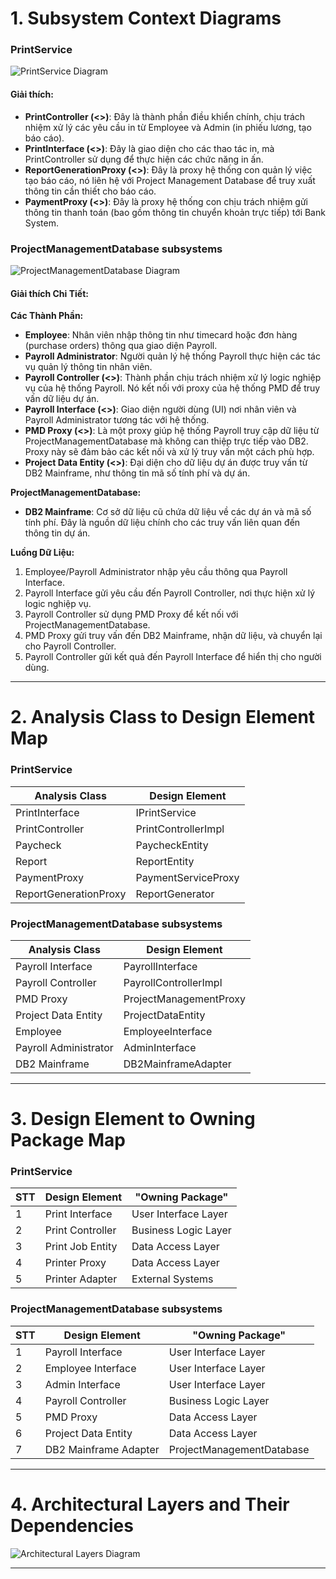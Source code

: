 # 1. Subsystem Context Diagrams

### PrintService

![PrintService Diagram](https://www.planttext.com/api/plantuml/png/b5DBJiCm4Dtd5AFiUm5KLIqKeIugLUG4KtSIJ1Exibr4X7eo5Xo9Ap1sugI1b89tC_EUttl-VBv_pAr3uuvLcQ1msa1wNnrANHEbW1PY4OSRh8qkIrZiAgcaTGQv7P2X4s6tgFQGrTPH5OQ-Rifk8wEVIJXOeyA2Ab8EbkXmYxOHtgnZcII6WQYAaZnDAfUHUP62SMy9y3eRmtGgj79iSJQ3WBrhof9OiyNx5NF1PF8JUDFg0ASLJoJsQSSBAI-H7aWH7mZ18nsqSRQXdP8HbymbawEWw7CL6mERtqKwuHxEkdsHyz4U_5oguXTrUzpQS1iCrgyrUsWSjm6aLXlVlsfbd7Nn9FmQfuHStOtx7HP2aELdq3uJF_fN8Buw_wZ-bcC0Pl6Cr2usOQLotViVG3stVzeTSobDyCnHhJpVu9Im-pb3_7Vx0W00__y30000)

#### Giải thích:

- **PrintController (<<control>>)**: Đây là thành phần điều khiển chính, chịu trách nhiệm xử lý các yêu cầu in từ Employee và Admin (in phiếu lương, tạo báo cáo).
- **PrintInterface (<<interface>>)**: Đây là giao diện cho các thao tác in, mà PrintController sử dụng để thực hiện các chức năng in ấn.
- **ReportGenerationProxy (<<subsystem proxy>>)**: Đây là proxy hệ thống con quản lý việc tạo báo cáo, nó liên hệ với Project Management Database để truy xuất thông tin cần thiết cho báo cáo.
- **PaymentProxy (<<subsystem proxy>>)**: Đây là proxy hệ thống con chịu trách nhiệm gửi thông tin thanh toán (bao gồm thông tin chuyển khoản trực tiếp) tới Bank System.

### ProjectManagementDatabase subsystems

![ProjectManagementDatabase Diagram](https://www.planttext.com/api/plantuml/png/T9DDJiCm48NtESN8-mg99Qgg0kc2HKHfkO3hJ94XjeCzGKI8ax7WI5m1ZvEqeIbPH9xnzrxcH_dv-bu6afuQKsMrL2_o2K6iPUjTLS6s3OH6m4S6yP6Ad0UnCdNbMaG1Ci0GZ851VLqQRNKWBsCwqIcJqFHIpjJEegMZvjPPuWD6mNokkcYnO76F78d_FEuieTzBXMoXX-2FoG6PU1GvhBrxRraRcbr84u2QKxr3aITWelJk6HL1Bad2ofAcv87fr4ixX8aEo3wpqT2xsqBQ69geOsud0mxpB_iOH7vp2ONKTk-bwVOGCsmsh0DciyMaLxW2iMrsHXCyQeDA-l9YVI-oj9L_5LqzXqN7wUwTo2RaI7xS4EjZMmf3W0s-DXWe7BGZB8dxkRBceK7VmdYYKJNSCym3YDm6oMjymnxXxAdLODANFJOvMswqRBmz_VRvYi_D5sqPMmrDnPrconZod_KB003__mC0)

#### Giải thích Chi Tiết:

**Các Thành Phần:**

- **Employee**: Nhân viên nhập thông tin như timecard hoặc đơn hàng (purchase orders) thông qua giao diện Payroll.
- **Payroll Administrator**: Người quản lý hệ thống Payroll thực hiện các tác vụ quản lý thông tin nhân viên.
- **Payroll Controller (<<control>>)**: Thành phần chịu trách nhiệm xử lý logic nghiệp vụ của hệ thống Payroll. Nó kết nối với proxy của hệ thống PMD để truy vấn dữ liệu dự án.
- **Payroll Interface (<<interface>>)**: Giao diện người dùng (UI) nơi nhân viên và Payroll Administrator tương tác với hệ thống.
- **PMD Proxy (<<subsystem proxy>>)**: Là một proxy giúp hệ thống Payroll truy cập dữ liệu từ ProjectManagementDatabase mà không can thiệp trực tiếp vào DB2. Proxy này sẽ đảm bảo các kết nối và xử lý truy vấn một cách phù hợp.
- **Project Data Entity (<<entity>>)**: Đại diện cho dữ liệu dự án được truy vấn từ DB2 Mainframe, như thông tin mã số tính phí và dự án.

**ProjectManagementDatabase:**

- **DB2 Mainframe**: Cơ sở dữ liệu cũ chứa dữ liệu về các dự án và mã số tính phí. Đây là nguồn dữ liệu chính cho các truy vấn liên quan đến thông tin dự án.

**Luồng Dữ Liệu:**

1. Employee/Payroll Administrator nhập yêu cầu thông qua Payroll Interface.
2. Payroll Interface gửi yêu cầu đến Payroll Controller, nơi thực hiện xử lý logic nghiệp vụ.
3. Payroll Controller sử dụng PMD Proxy để kết nối với ProjectManagementDatabase.
4. PMD Proxy gửi truy vấn đến DB2 Mainframe, nhận dữ liệu, và chuyển lại cho Payroll Controller.
5. Payroll Controller gửi kết quả đến Payroll Interface để hiển thị cho người dùng.

---

# 2. Analysis Class to Design Element Map

### PrintService

| Analysis Class               | Design Element            |
|------------------------------|---------------------------|
| PrintInterface               | IPrintService             |
| PrintController              | PrintControllerImpl       |
| Paycheck                     | PaycheckEntity            |
| Report                       | ReportEntity              |
| PaymentProxy                 | PaymentServiceProxy       |
| ReportGenerationProxy        | ReportGenerator           |

### ProjectManagementDatabase subsystems

| Analysis Class                  | Design Element           |
|---------------------------------|--------------------------|
| Payroll Interface               | PayrollInterface         |
| Payroll Controller              | PayrollControllerImpl    |
| PMD Proxy                       | ProjectManagementProxy   |
| Project Data Entity             | ProjectDataEntity        |
| Employee                        | EmployeeInterface        |
| Payroll Administrator           | AdminInterface           |
| DB2 Mainframe                   | DB2MainframeAdapter      |

---

# 3. Design Element to Owning Package Map

### PrintService

| STT  | Design Element         | "Owning Package"        |
|------|------------------------|-------------------------|
| 1    | Print Interface         | User Interface Layer    |
| 2    | Print Controller        | Business Logic Layer    |
| 3    | Print Job Entity        | Data Access Layer       |
| 4    | Printer Proxy           | Data Access Layer       |
| 5    | Printer Adapter         | External Systems        |

### ProjectManagementDatabase subsystems

| STT  | Design Element           | "Owning Package"        |
|------|--------------------------|-------------------------|
| 1    | Payroll Interface         | User Interface Layer    |
| 2    | Employee Interface        | User Interface Layer    |
| 3    | Admin Interface           | User Interface Layer    |
| 4    | Payroll Controller        | Business Logic Layer    |
| 5    | PMD Proxy                | Data Access Layer       |
| 6    | Project Data Entity      | Data Access Layer       |
| 7    | DB2 Mainframe Adapter    | ProjectManagementDatabase|

---

# 4. Architectural Layers and Their Dependencies

![Architectural Layers Diagram](https://www.planttext.com/api/plantuml/png/T98zJiCm68Ptd-9J5gOkZAYA-iU0H8JQY0br-70_KWl7jcod8aBCd8CJS80C39oa9-0As2c2H0aUNp_FAxsMlvgFcVDeVLLAPf0_Oa6Gp8sHWgCNMYKmdKgioQOfF3C8v-xs2fQwD5gHyblsmlwyHUM48kSW9tiGdDo8_SjSwqBmlhz2Zp3dGHmpDsIq4rxRUdiAMZpJEvB3cdjqDDAnMfn3Xa8zM2pff-R6xyd2vPCdgr12NZjFfMihps1TeOBziNc5GXoRTmJ--SQXRNMi_nGmcQI3VN01oHAbJDZWfiKxeoAwhiZMWUt6BTVP6haCJQ2wuOdgpOjW7Zfe3FrdTNGsvAsWGz1cf7RnPtm3003__mC0)

---

